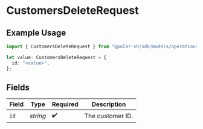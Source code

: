 # CustomersDeleteRequest

## Example Usage

```typescript
import { CustomersDeleteRequest } from "@polar-sh/sdk/models/operations";

let value: CustomersDeleteRequest = {
  id: "<value>",
};
```

## Fields

| Field              | Type               | Required           | Description        |
| ------------------ | ------------------ | ------------------ | ------------------ |
| `id`               | *string*           | :heavy_check_mark: | The customer ID.   |